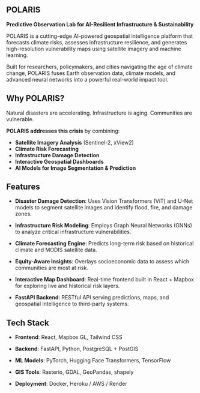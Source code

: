 ## POLARIS

**Predictive Observation Lab for AI-Resilient Infrastructure & Sustainability**

POLARIS is a cutting-edge AI-powered geospatial intelligence platform that forecasts climate risks, assesses infrastructure resilience, and generates high-resolution vulnerability maps using satellite imagery and machine learning.

Built for researchers, policymakers, and cities navigating the age of climate change, POLARIS fuses Earth observation data, climate models, and advanced neural networks into a powerful real-world impact tool.


## Why POLARIS?
Natural disasters are accelerating. Infrastructure is aging. Communities are vulnerable.

**POLARIS addresses this crisis** by combining:

- **Satellite Imagery Analysis** (Sentinel-2, xView2)
- **Climate Risk Forecasting**
- **Infrastructure Damage Detection**
- **Interactive Geospatial Dashboards**
- **AI Models for Image Segmentation & Prediction**

## Features

- **Disaster Damage Detection**: Uses Vision Transformers (ViT) and U-Net models to segment satellite images and identify flood, fire, and damage zones. 

- **Infrastructure Risk Modeling**: Employs Graph Neural Networks (GNNs) to analyze critical infrastructure vulnerabilities. 

- **Climate Forecasting Engine**: Predicts long-term risk based on historical climate and MODIS satellite data. 

- **Equity-Aware Insights**: Overlays socioeconomic data to assess which communities are most at risk. 

- **Interactive Map Dashboard**: Real-time frontend built in React + Mapbox for exploring live and historical risk layers. 

- **FastAPI Backend**: RESTful API serving predictions, maps, and geospatial intelligence to third-party systems. 


## Tech Stack

- **Frontend**: React, Mapbox GL, Tailwind CSS
                      
- **Backend**: FastAPI, Python, PostgreSQL + PostGIS
                  
- **ML Models**: PyTorch, Hugging Face Transformers, TensorFlow
       
- **GIS Tools**: Rasterio, GDAL, GeoPandas, shapely
                      
- **Deployment**: Docker, Heroku / AWS / Render
                       

